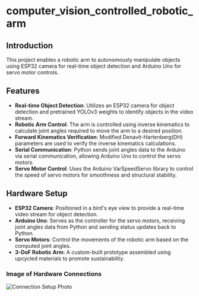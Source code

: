 # computer_vision_controlled_robotic_arm
## Introduction
This project enables a robotic arm to autonomously manipulate objects using ESP32 camera for real-time object detection and Arduino Uno for servo motor controls. 

## Features
- **Real-time Object Detection**: Utilizes an ESP32 camera for object detection and pretrained YOLOv3 weights to identify objects in the video stream.
- **Robotic Arm Control**: The arm is controlled using inverse kinematics to calculate joint angles required to move the arm to a desired position.
- **Forward Kinematics Verification**: Modified Denavit-Hartenberg(DH) parameters are used to verify the inverse kinematics calculations.
- **Serial Communication**: Python sends joint angles data to the Arduino via serial communication, allowing Arduino Uno to control the servo motors.
- **Servo Motor Control**: Uses the Arduino VarSpeedServo library to control the speed of servo motors for smoothness and structural stability.

## Hardware Setup
- **ESP32 Camera**: Positioned in a bird's eye view to provide a real-time video stream for object detection. 
- **Arduino Uno**: Serves as the controller for the servo motors, receiving joint angles data from Python and sending status updates back to Python. 
- **Servo Motors**: Control the movements of the robotic arm based on the computed joint angles. 
- **3-DoF Robotic Arm**: A custom-built prototype assembled using upcycled materials to promote sustainability. 

### Image of Hardware Connections 
![Connection Setup Photo](hardware_connections.jpeg)

